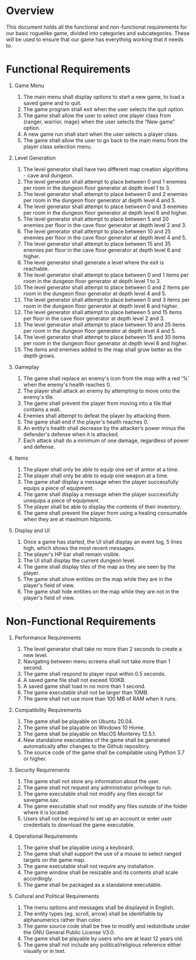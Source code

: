 # Overview

This document holds all the functional and non-functional requirements for our basic roguelike game, divided into categories and subcategories. These will be used to ensure that our game has everything working that it needs to.

# Functional Requirements

1. Game Menu
   1. The main menu shall display options to start a new game, to load a saved game and to quit.
   2. The game program shall exit when the user selects the quit option.
   3. The game shall allow the user to select one player class from {ranger, warrior, mage} when the user selects the “New game” option.
   4. A new game run shall start when the user selects a player class.
   5. The game shall allow the user to go back to the main menu from the player class selection menu.
  
2. Level Generation
   1. The level generator shall have two different map creation algorithms - cave and dungeon.
   2. The level generator shall attempt to place between 0 and 1 enemies per room in the dungeon floor generator at depth level 1 to 3.
   3. The level generator shall attempt to place between 0 and 2 enemies per room in the dungeon floor generator at depth level 4 and 5.
   4. The level generator shall attempt to place between 0 and 3 enemies per room in the dungeon floor generator at depth level 6 and higher.
   5. The level generator shall attempt to place between 5 and 20 enemies per floor in the cave floor generator at depth level 2 and 3.
   6. The level generator shall attempt to place between 10 and 25 enemies per floor in the cave floor generator at depth level 4 and 5.
   7. The level generator shall attempt to place between 15 and 35 enemies per floor in the cave floor generator at depth level 6 and higher.
   8. The level generator shall generate a level where the exit is reachable.
   9. The level generator shall attempt to place between 0 and 1 items per room in the dungeon floor generator at depth level 1 to 3.
   10. The level generator shall attempt to place between 0 and 2 items per room in the dungeon floor generator at depth level 4 and 5.
   11. The level generator shall attempt to place between 0 and 3 items per room in the dungeon floor generator at depth level 6 and higher.
   12. The level generator shall attempt to place between 5 and 15 items per floor in the cave floor generator at depth level 2 and 3.
   13. The level generator shall attempt to place between 10 and 25 items per room in the dungeon floor generator at depth level 4 and 5.
   14. The level generator shall attempt to place between 15 and 30 items per room in the dungeon floor generator at depth level 6 and higher.
   15. The items and enemies added to the map shall grow better as the depth grows.
   
3. Gameplay
   1. The game shall replace an enemy's icon from the map with a red '%' when the enemy's health reaches 0.
   2. The player shall attack an enemy by attempting to move onto the enemy's tile.
   4. The game shall prevent the player from moving into a tile that contains a wall.
   5. Enemies shall attempt to defeat the player by attacking them.
   6. The game shall end if the player's health reaches 0.
   7. An entity's health shall decrease by the attacker’s power minus the defender's defense when it is attacked.
   8. Each attack shall do a minimum of one damage, regardless of power and defense.

4. Items
   1. The player shall only be able to equip one set of armor at a time.
   2. The player shall only be able to equip one weapon at a time.
   3. The game shall display a message when the player successfully equips a piece of equipment.
   4. The game shall display a message when the player successfully unequips a piece of equipment.
   5. The player shall be able to display the contents of their inventory.
   6. The game shall prevent the player from using a healing consumable when they are at maximum hitpoints.

5. Display and UI
   1. Once a game has started, the UI shall display an event log, 5 lines high, which shows the most recent messages.
   2. The player's HP bar shall remain visible.
   3. The UI shall display the current dungeon level.
   4. The game shall display tiles of the map as they are seen by the player.
   5. The game shall show entities on the map while they are in the player's field of view.
   6. The game shall hide entities on the map while they are not in the player's field of view.

# Non-Functional Requirements

1. Performance Requirements
   1. The level generator shall take no more than 2 seconds to create a new level.
   2. Navigating between menu screens shall not take more than 1 second.
   3. The game shall respond to player input within 0.5 seconds.
   4. A saved game file shall not exceed 100KB.
   5. A saved game shall load in no more than 1 second.
   6. The game executable shall not be larger than 10MB.
   7. The game shall not use more than 100 MB of RAM when it runs.

2. Compatibility Requirements
   1. The game shall be playable on Ubuntu 20.04.
   2. The game shall be playable on Windows 10 Home.
   3. The game shall be playable on MacOS Monterey 12.5.1.
   4. New standalone executables of the game shall be generated automatically after changes to the Github repository.
   5. The source code of the game shall be compilable using Python 3.7 or higher.

3. Security Requirements
   1. The game shall not store any information about the user.
   2. The game shall not request any administrator privilege to run.
   3. The game executable shall not modify any files except for savegame.sav.
   4. The game executable shall not modify any files outside of the folder where it is located.
   5. Users shall not be required to set up an account or enter user credentials to download the game executable.

4. Operational Requirements
   1. The game shall be playable using a keyboard.
   2. The game shall shall support the use of a mouse to select ranged targets on the game map.
   3. The game executable shall not require any installation.
   4. The game window shall be resizable and its contents shall scale accordingly.
   5. The game shall be packaged as a standalone executable.

5. Cultural and Political Requirements
   1. The menu options and messages shall be displayed in English.
   2. The entity types {eg. scroll, arrow} shall be identifiable by alphanumerics rather than color.
   3. The game source code shall be free to modify and redistribute under the GNU General Public License V3.0.
   4. The game shall be playable by users who are at least 12 years old.
   5. The game shall not include any political/religious reference either visually or in text.

